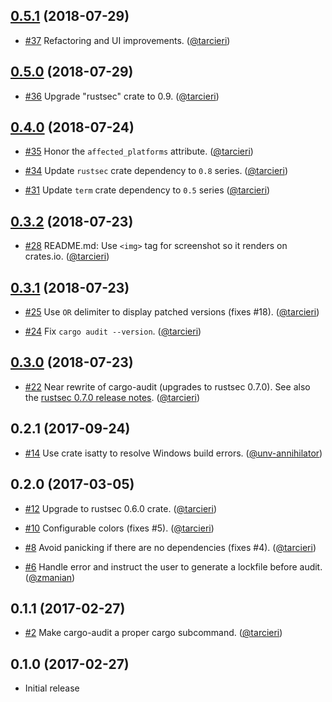 ## [0.5.1] (2018-07-29)

[0.5.1]: https://github.com/RustSec/cargo-audit/compare/v0.4.0...v0.5.0

* [#37](https://github.com/RustSec/cargo-audit/pull/37)
  Refactoring and UI improvements.
  ([@tarcieri])

## [0.5.0] (2018-07-29)

[0.5.0]: https://github.com/RustSec/cargo-audit/compare/v0.4.0...v0.5.0

* [#36](https://github.com/RustSec/cargo-audit/pull/36)
  Upgrade "rustsec" crate to 0.9.
  ([@tarcieri])

## [0.4.0] (2018-07-24)

[0.4.0]: https://github.com/RustSec/cargo-audit/compare/v0.3.2...v0.4.0

* [#35](https://github.com/RustSec/cargo-audit/pull/35)
  Honor the `affected_platforms` attribute.
  ([@tarcieri])

* [#34](https://github.com/RustSec/cargo-audit/pull/34)
  Update `rustsec` crate dependency to `0.8` series.
  ([@tarcieri])

* [#31](https://github.com/RustSec/cargo-audit/pull/31)
  Update `term` crate dependency to `0.5` series
  ([@tarcieri])

## [0.3.2] (2018-07-23)

[0.3.2]: https://github.com/RustSec/cargo-audit/compare/v0.3.1...v0.3.2

* [#28](https://github.com/RustSec/cargo-audit/pull/28)
  README.md: Use `<img>` tag for screenshot so it renders on crates.io.
  ([@tarcieri])

## [0.3.1] (2018-07-23)

[0.3.1]: https://github.com/RustSec/cargo-audit/compare/v0.3.0...v0.3.1

* [#25](https://github.com/RustSec/cargo-audit/pull/25)
  Use ` OR ` delimiter to display patched versions (fixes #18).
  ([@tarcieri])

* [#24](https://github.com/RustSec/cargo-audit/pull/24)
  Fix `cargo audit --version`.
  ([@tarcieri])

## [0.3.0] (2018-07-23)

[0.3.0]: https://github.com/RustSec/cargo-audit/compare/v0.2.1...v0.3.0

* [#22](https://github.com/RustSec/cargo-audit/pull/22)
  Near rewrite of cargo-audit (upgrades to rustsec 0.7.0).
  See also the [rustsec 0.7.0 release notes].
  ([@tarcieri])

[rustsec 0.7.0 release notes]: https://github.com/RustSec/rustsec-client/blob/master/CHANGES.md#070-2018-07-22

## 0.2.1 (2017-09-24)

* [#14](https://github.com/RustSec/cargo-audit/pull/14)
  Use crate isatty to resolve Windows build errors.
  ([@unv-annihilator])

## 0.2.0 (2017-03-05)

* [#12](https://github.com/RustSec/cargo-audit/pull/12)
  Upgrade to rustsec 0.6.0 crate.
  ([@tarcieri])

* [#10](https://github.com/RustSec/cargo-audit/pull/10)
  Configurable colors (fixes #5).
  ([@tarcieri])

* [#8](https://github.com/RustSec/cargo-audit/pull/8)
  Avoid panicking if there are no dependencies (fixes #4).
  ([@tarcieri])

* [#6](https://github.com/RustSec/cargo-audit/pull/6)
  Handle error and instruct the user to generate a lockfile before audit.
  ([@zmanian])

## 0.1.1 (2017-02-27)

* [#2](https://github.com/RustSec/cargo-audit/pull/2)
  Make cargo-audit a proper cargo subcommand.
  ([@tarcieri])

## 0.1.0 (2017-02-27)

* Initial release

[@tarcieri]: https://github.com/tarcieri
[@zmanian]: https://github.com/zmanian
[@unv-annihilator]: https://github.com/unv-annihilator
[@branan]: https://github.com/branan
